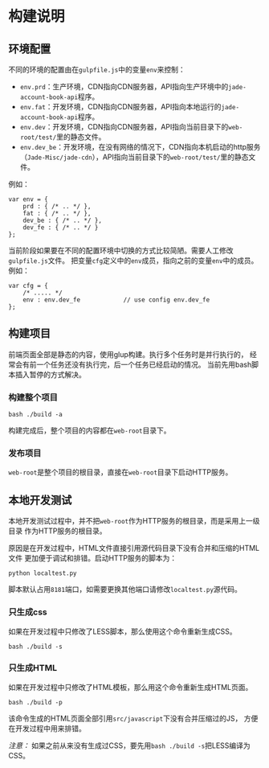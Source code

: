 # 构建说明

## 环境配置

不同的环境的配置由在`gulpfile.js`中的变量`env`来控制：

* `env.prd`：生产环境，CDN指向CDN服务器，API指向生产环境中的`jade-account-book-api`程序。
* `env.fat`：开发环境，CDN指向CDN服务器，API指向本地运行的`jade-account-book-api`程序。
* `env.dev`：开发环境，CDN指向CDN服务器，API指向当前目录下的`web-root/test/`里的静态文件。
* `env.dev_be`：开发环境，在没有网络的情况下，CDN指向本机启动的http服务（`Jade-Misc/jade-cdn`），API指向当前目录下的`web-root/test/`里的静态文件。

例如：

	var env = {
		prd : { /* .. */ },
		fat : { /* .. */ },
		dev_be : { /* .. */ },
		dev_fe : { /* .. */ }
	};

当前阶段如果要在不同的配置环境中切换的方式比较简陋。需要人工修改`gulpfile.js`文件。
把变量`cfg`定义中的`env`成员，指向之前的变量`env`中的成员。例如：

	var cfg = {
		/* ..... */
		env : env.dev_fe            // use config env.dev_fe
	};

## 构建项目

前端页面全部是静态的内容，使用glup构建。执行多个任务时是并行执行的，
经常会有前一个任务还没有执行完，后一个任务已经启动的情况。
当前先用bash脚本插入暂停的方式解决。

### 构建整个项目

	bash ./build -a

构建完成后，整个项目的内容都在`web-root`目录下。

### 发布项目

`web-root`是整个项目的根目录，直接在`web-root`目录下启动HTTP服务。


## 本地开发测试

本地开发测试过程中，并不把`web-root`作为HTTP服务的根目录，而是采用上一级目录
作为HTTP服务的根目录。

原因是在开发过程中，HTML文件直接引用源代码目录下没有合并和压缩的HTML文件
更加便于调试和排错。启动HTTP服务的脚本为：

	python localtest.py

脚本默认占用`8181`端口，如需要更换其他端口请修改`localtest.py`源代码。

### 只生成css

如果在开发过程中只修改了LESS脚本，那么使用这个命令重新生成CSS。

	bash ./build -s

### 只生成HTML

如果在开发过程中只修改了HTML模板，那么用这个命令重新生成HTML页面。

	bash ./build -p

该命令生成的HTML页面全部引用`src/javascript`下没有合并压缩过的JS，
方便在开发过程中用来排错。

*注意：* 如果之前从来没有生成过CSS，要先用`bash ./build -s`把LESS编译为CSS。




